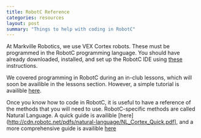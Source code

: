 ```yaml
---
title: RobotC Reference
categories: resources
layout: post
summary: "Things to help with coding in RobotC"
---
```


At Markville Robotics, we use VEX Cortex robots. These must be programmed in the RobotC programming language. You should have already downloaded, installed, and set up the RobotC IDE using [these](https://markvillerobotics.github.io/resources/0001/01/01/how-to-install-robotc.html) instructions. 

We covered programming in RobotC during an in-club lessons, which will soon be availible in the lessons section. However, a simple tutorial is availible [here](http://www.robotc.net/tutor/Cortex/cortexunits.php?platform=Cortex).

Once you know how to code in RobotC, it is useful to have a reference of the methods that you will need to use. RobotC-specific methods are called Natural Language. A quick guide is availible [here](http://cdn.robotc.net/pdfs/natural-language/NL_Cortex_Quick.pdf], and a more comprehensive guide is availible [here](http://cdn.robotc.net/pdfs/natural-language/Natural_Language_Cortex.pdf)
